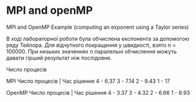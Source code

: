 # MPI and openMP
MPI and OpenMP Example (computing an exponent using a Taylor series)

В ході лабораторної роботи була обчислена експонента за допомогою ряду Тейлора. Для відчутного покращення у швидкості, взято n = 100000. При низьких значеннях n паралельні обчислення можуть давати гірший результат ніж послідовне.

Число процесів
	
MPI
Число процесів | Час рішення
4	- 6.37
3 - 7.14
2 -	9.43
1 -	17

OpenMP
Число процесів | Час рішення
4 -	3.37
3	- 4.32
2 -	6.66
1 -	8.93

